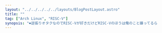 ```yaml
---
layout: "../../../../../layouts/BlogPostLayout.astro"
title: ""
tag: ["Arch Linux", "RISC-V"]
synopsis: "❤️逆張りオタクなのでRISC-Vが好きだけどRISC-Vのほうは俺のこと嫌ってるらしい"
---
```



